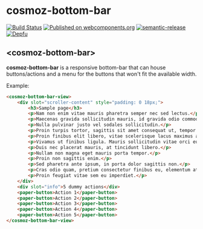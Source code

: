 cosmoz-bottom-bar
==================

[![Build Status](https://github.com/Neovici/cosmoz-bottom-bar/workflows/Github%20CI/badge.svg)](https://github.com/Neovici/cosmoz-bottom-bar/actions?workflow=Github+CI)
[![Published on webcomponents.org](https://img.shields.io/badge/webcomponents.org-published-blue.svg)](https://www.webcomponents.org/element/Neovici/cosmoz-bottom-bar)
[![semantic-release](https://img.shields.io/badge/%20%20%F0%9F%93%A6%F0%9F%9A%80-semantic--release-e10079.svg)](https://github.com/semantic-release/semantic-release)
[![Depfu](https://badges.depfu.com/badges/8b56008467d80932f1a2deecefa0728c/overview.svg)](https://depfu.com/github/Neovici/cosmoz-bottom-bar?project_id=9732)

## &lt;cosmoz-bottom-bar&gt;

**cosmoz-bottom-bar** is a responsive bottom-bar that can house buttons/actions and a menu for the buttons that won't fit the available width.

Example:

<!---
```
<custom-element-demo>
	<template>
		<script src="../webcomponentsjs/webcomponents-lite.js"></script>
		<link rel="import" href="cosmoz-bottom-bar-view.html">
		<link rel="import" href="../paper-button/paper-button.html">
		<style>
			body {
				background-color: lightblue;
				font-family: sans-serif;
				margin: 0;
				height: 100vh;
				flex-direction: column;
				display: flex;
			}
			p {
				margin: 40px 0;
			}
		</style>
		<next-code-block></next-code-block>
	</template>
</custom-element-demo>
```
-->
```html
<cosmoz-bottom-bar-view>
	<div slot="scroller-content" style="padding: 0 18px;">
		<h3>Sample page</h3>
		<p>Nam non enim vitae mauris pharetra semper nec sed lectus.</p>
		<p>Maecenas gravida sollicitudin mauris, id gravida odio commodo iaculis.</p>
		<p>Nulla pulvinar justo vel sodales sollicitudin.</p>
		<p>Proin turpis tortor, sagittis sit amet consequat ut, tempor non velit.</p>
		<p>Proin finibus elit libero, vitae scelerisque lacus maximus ac.</p>
		<p>Vivamus ut finibus ligula. Mauris sollicitudin vitae orci eu scelerisque.</p>
		<p>Duis nec placerat mauris, at tincidunt libero.</p>
		<p>Nullam non magna eget mauris porta tempor.</p>
		<p>Proin non sagittis enim.</p>
		<p>Sed pharetra ante ipsum, in porta dolor sagittis non.</p>
		<p>Cras odio quam, pretium consectetur finibus eu, elementum at risus.</p>
		<p>Proin feugiat vitae sem eu imperdiet.</p>
	</div>
	<div slot="info">5 dummy actions</div>
	<paper-button>Action 1</paper-button>
	<paper-button>Action 2</paper-button>
	<paper-button>Action 3</paper-button>
	<paper-button>Action 4</paper-button>
	<paper-button>Action 5</paper-button>
</cosmoz-bottom-bar-view>
```